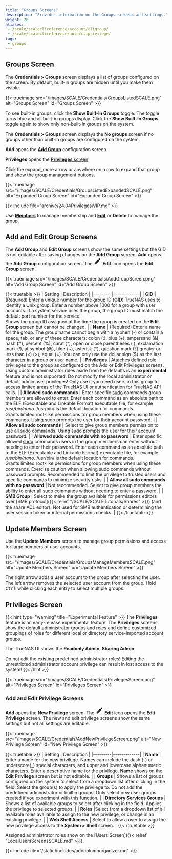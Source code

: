 ```yaml
---
title: "Groups Screens"
description: "Provides information on the Groups screens and settings."
weight: 20
aliases:
 - /scale/scaleclireference/account/cligroup/
 - /scale/scaleclireference/auth/cliprivilege/
tags:
 - groups
---
```


## Groups Screen

The **Credentials > Groups** screen displays a list of groups configured on the screen. By default, built-in groups are hidden until you make them visible.

{{< trueimage src="/images/SCALE/Credentials/GroupsListedSCALE.png" alt="Groups Screen" id="Groups Screen" >}}

To see built-in groups, click the **Show Built-In Groups** toggle.
The toggle turns blue and all built-in groups display. Click the **Show Built-In Groups** toggle again to show only non-built-in groups on the system.

The **Credentials > Groups** screen displays the **No groups** screen if no groups other than built-in groups are configured on the system.

**Add** opens the **[Add Group](#add-group-screen)** configuration screen.

**Privileges** opens the [**Privileges** screen](#privileges-screen)

Click the <span class="material-icons">expand_more</span> arrow or anywhere on a row to expand that group and show the group management buttons.

{{< trueimage src="/images/SCALE/Credentials/GroupsListedExpandedSCALE.png" alt="Expanded Group Screen" id="Expanded Group Screen" >}}

{{< include file="archive/24.04PrivilegesWIP.md" >}}

Use [**Members**](#update-members) to manage membership and [**Edit**](#edit-group) or **Delete** to manage the group.

## Add and Edit Group Screens

The **Add Group** and **Edit Group** screens show the same settings but the GID is not editable after saving changes on the **Add Group** screen.
**Add** opens the **Add Group** configuration screen.
The <svg xmlns="http://www.w3.org/2000/svg" width="24" height="24" viewBox="0 0 24 24"><path fill="currentColor" d="M20.71 7.04c.39-.39.39-1.04 0-1.41l-2.34-2.34c-.37-.39-1.02-.39-1.41 0l-1.84 1.83l3.75 3.75M3 17.25V21h3.75L17.81 9.93l-3.75-3.75z"/></svg> **Edit** icon opens the **Edit Group** screen.

{{< trueimage src="/images/SCALE/Credentials/AddGroupScreen.png" alt="Add Group Screen" id="Add Group Screen" >}}

{{< truetable >}}
| Setting | Description |
|---------|-------------|
| **GID** | (Required) Enter a unique number for the group ID (**GID**) TrueNAS uses to identify a Unix group. Enter a number above 1000 for a group with user accounts. If a system service uses the group, the group ID must match the default port number for the service.<br> Shows the group ID assigned at the time the group is created on the **Edit Group** screen but cannot be changed. |
| **Name** | (Required) Enter a name for the group. The group name cannot begin with a hyphen (-) or contain a space, tab, or any of these characters: colon (:), plus (+), ampersand (&), hash (#), percent (%), carat (^), open or close parentheses ( ), exclamation mark (!), at symbol (@), tilde (~), asterisk (*), question mark (?) greater or less than (<) (>), equal (=). You can only use the dollar sign ($) as the last character in a group or user name. |
| **Privileges** | Attaches defined role privileges to the group as configured on the Add or Edit Privileges screens. Using custom administrator roles aside from the defaults is an **experimental** feature and is not supported. Do not modify the local administrator or default admin user privileges! Only use if you need users in this group to access limited areas of the TrueNAS UI or authentication for TrueNAS API calls. |
| **Allowed sudo commands** | Enter specific [sudo](https://www.sudo.ws/) commands group members are allowed to enter. Enter each command as an absolute path to the ELF (Executable and Linkable Format) executable file, for example */usr/bin/nano*. <file>/usr/bin/</file> is the default location for commands. <br> Grants limited root-like permissions for group members when using these commands. Using sudo prompts the user for their account password. |
| **Allow all sudo commands** | Select to give group members permission to use all [sudo](https://www.sudo.ws/) commands. Using sudo prompts the user for their account password. |
| **Allowed sudo commands with no password** | Enter specific allowed [sudo](https://www.sudo.ws/) commands users in the group members can enter without needing to enter their password. Enter each command as an absolute path to the ELF (Executable and Linkable Format) executable file, for example */usr/bin/nano*. <file>/usr/bin/</file> is the default location for commands. <br> Grants limited root-like permissions for group members when using these commands. Exercise caution when allowing sudo commands without password prompts. Recommended to limit the privilege to trusted users and specific commands to minimize security risks. |
| **Allow all sudo commands with no password** | Not recommended. Select to give group members the ability to enter all [sudo](https://www.sudo.ws/) commands without needing to enter a password. |
| **SMB Group** | Select to make the group available for permissions editors over [SMB protocol]({{< relref "/SCALE/SCALETutorials/Shares" >}}) (and the share ACL editor). Not used for SMB authentication or determining the user session token or internal permissions checks. |
{{< /truetable >}}

## Update Members Screen

Use the **Update Members** screen to manage group permissions and access for large numbers of user accounts.

{{< trueimage src="/images/SCALE/Credentials/GroupsManageMembersSCALE.png" alt="Update Members Screen" id="Update Members Screen" >}}

The right arrow <i class="fa fa-arrow-right" aria-hidden="true" title="Right Arrow"></i> adds a user account to the group after selecting the user.
The left arrow <i class="fa fa-arrow-left" aria-hidden="true" title="Left Arrow"></i> removes the selected user account from the group.
Hold <kbd>Ctrl</kbd> while clicking each entry to select multiple groups.

## Privileges Screen

{{< hint type="warning" title="Experimental Feature" >}}
The **Privileges** feature is an early-release experimental feature.
The **Privileges** screens show the default administrator groups and roles and define customized groupings of roles for different local or directory service-imported account groups.

The TrueNAS UI shows the **Readonly Admin**, **Sharing Admin**.

Do not edit the existing predefined administrator roles!
Editing the unrestricted administrator account privilege can result in lost access to the system!
{{< /hint >}}

{{< trueimage src="/images/SCALE/Credentials/PrivilegesScreen.png" alt="Privileges Screen" id="Privileges Screen" >}}

### Add and Edit Privilege Screens

**Add** opens the **New Privilege** screen.
The <svg xmlns="http://www.w3.org/2000/svg" width="24" height="24" viewBox="0 0 24 24"><path fill="currentColor" d="M20.71 7.04c.39-.39.39-1.04 0-1.41l-2.34-2.34c-.37-.39-1.02-.39-1.41 0l-1.84 1.83l3.75 3.75M3 17.25V21h3.75L17.81 9.93l-3.75-3.75z"/></svg> **Edit** icon opens the **Edit Privilege** screen.
The new and edit privilege screens show the same settings but not all settings are editable.

{{< trueimage src="/images/SCALE/Credentials/AddNewPrivilegeScreen.png" alt="New Privilege Screen" id="New Privilege Screen" >}}

{{< truetable >}}
| Setting | Description |
|---------|-------------|
| **Name** | Enter a name for the new privilege. Names can include the dash (-) or underscore(_) special characters, and upper and lowercase alphanumeric characters. Enter a descriptive name for the privilege. **Name** shows on the **Edit Privilege** screen but is not editable. |
| **Groups** | Shows a list of groups configured on the system to select from a dropdown list after clicking in the field. Select the group(s) to apply the privilege to. Do not add the predefined administrator or builtin groups! Only select new user groups created if you experiment with this function. |
| **Directory Services Groups** | Shows a list of available groups to select after clicking in the field. Applies the privilege to selected groups. |
| **Roles** |Select from a dropdown list of all available roles available to assign to the new privilege, or change in an existing privilege. |
| **Web Shell Access** | Select to allow a user to assign the new privilege access to the **System > Shell** screen. |
{{< /truetable >}}

Assigned administrator roles show on the [Users Screen]({{< relref "LocalUsersScreensSCALE.md" >}}).

{{< include file="/static/includes/addcolumnorganizer.md" >}}
